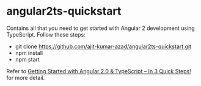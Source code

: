 # angular2ts-quickstart

Contains all that you need to get started with Angular 2 development using TypeScript. Follow these steps:

* git clone https://github.com/ajit-kumar-azad/angular2ts-quickstart.git
* npm install
* npm start

Refer to [Getting Started with Angular 2.0 & TypeScript – In 3 Quick Steps!](http://blogs.walkingtree.in/2016/03/05/getting-started-with-angular-2-0-typescript-in-3-quick-steps/) for more detail.
